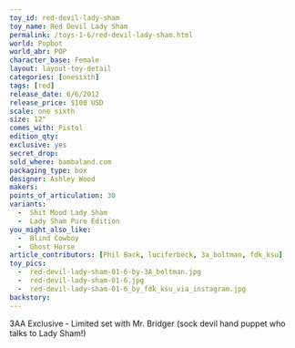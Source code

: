 ```yaml
---
toy_id: red-devil-lady-sham
toy_name: Red Devil Lady Sham
permalink: /toys-1-6/red-devil-lady-sham.html
world: Popbot
world_abr: POP
character_base: Female
layout: layout-toy-detail
categories: [onesixth]
tags: [red]
release_date: 6/6/2012
release_price: $100 USD
scale: one sixth
size: 12"
comes_with: Pistol
edition_qty: 
exclusive: yes
secret_drop:
sold_where: bambaland.com
packaging_type: box
designer: Ashley Wood
makers: 
points_of_articulation: 30
variants: 
  -  Shit Mood Lady Sham
  -  Lady Sham Pure Edition
you_might_also_like:
  -  Blind Cowboy
  -  Ghost Horse
article_contributors: [Phil Back, luciferbeck, 3a_boltman, fdk_ksu]
toy_pics:
  -  red-devil-lady-sham-01-6-by-3A_boltman.jpg
  -  red-devil-lady-sham-01-6.jpg
  -  red-devil-lady-sham-01-6_by_fdk_ksu_via_instagram.jpg
backstory:
---
```

3AA Exclusive - Limited set with Mr. Bridger (sock devil hand puppet who talks to Lady Sham!)